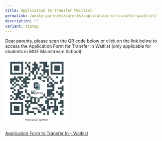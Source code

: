 ```yaml
---
title: Application to Transfer Waitlist
permalink: /unity-partners/parents/application-to-transfer-waitlist/
description: ""
variant: tiptap
---
```

Dear parents, please scan the QR code below or click on the link below&nbsp;to access the Application Form for Transfer In Waitlist (only applicable for students in MOE Mainstream School):

<img src="/images/waitlist.png" style="width:40%">

[Application Form to Transfer In - Waitlist](https://go.gov.sg/zf0bzn)
